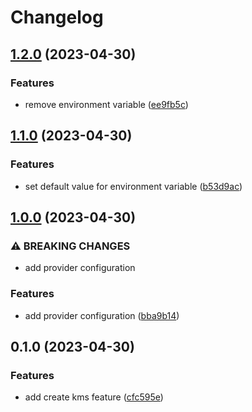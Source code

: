 # Changelog

## [1.2.0](https://github.com/evners/terraform-aws-kms/compare/v1.1.0...v1.2.0) (2023-04-30)


### Features

* remove environment variable ([ee9fb5c](https://github.com/evners/terraform-aws-kms/commit/ee9fb5ccb8fee99e4cbfc1ed37d78cdf498fb4ba))

## [1.1.0](https://github.com/evners/terraform-aws-kms/compare/v1.0.0...v1.1.0) (2023-04-30)


### Features

* set default value for environment variable ([b53d9ac](https://github.com/evners/terraform-aws-kms/commit/b53d9ac305b0a0d50e04f74f8c01f60263b86541))

## [1.0.0](https://github.com/evners/terraform-aws-kms/compare/v0.1.0...v1.0.0) (2023-04-30)


### ⚠ BREAKING CHANGES

* add provider configuration

### Features

* add provider configuration ([bba9b14](https://github.com/evners/terraform-aws-kms/commit/bba9b14808824463a4c6635aee046ce73826195b))

## 0.1.0 (2023-04-30)


### Features

* add create kms feature ([cfc595e](https://github.com/evners/terraform-aws-kms/commit/cfc595eb8adb48ae3ee508093478b1fb36cdfeb8))
